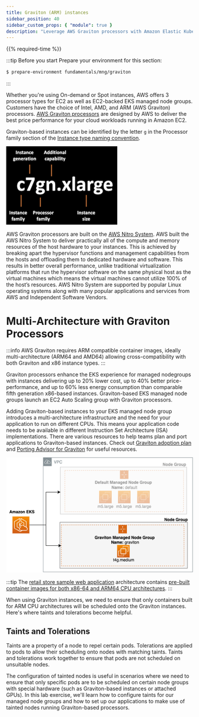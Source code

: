 ```yaml
---
title: Graviton (ARM) instances
sidebar_position: 40
sidebar_custom_props: { "module": true }
description: "Leverage AWS Graviton processors with Amazon Elastic Kubernetes Service."
---
```


{{% required-time %}}

:::tip Before you start
Prepare your environment for this section:

```bash timeout=600 wait=30
$ prepare-environment fundamentals/mng/graviton
```

:::

Whether you're using On-demand or Spot instances, AWS offers 3 processor types for EC2 as well as EC2-backed EKS managed node groups. Customers have the choice of Intel, AMD, and ARM (AWS Graviton) processors. [AWS Graviton processors](https://aws.amazon.com/ec2/graviton/) are designed by AWS to deliver the best price performance for your cloud workloads running in Amazon EC2.

Graviton-based instances can be identified by the letter `g` in the Processor family section of the [Instance type naming convention](https://docs.aws.amazon.com/AWSEC2/latest/UserGuide/instance-types.html#instance-type-names).

![Instance type naming convention](assets/instance-type-name.png)

AWS Graviton processors are built on the [AWS Nitro System](https://aws.amazon.com/ec2/nitro/?p=pm&pd=graviton&z=3). AWS built the AWS Nitro System to deliver practically all of the compute and memory resources of the host hardware to your instances. This is achieved by breaking apart the hypervisor functions and management capabilities from the hosts and offloading them to dedicated hardware and software. This results in better overall performance, unlike traditional virtualization platforms that run the hypervisor software on the same physical host as the virtual machines which means the virtual machines cannot utilize 100% of the host’s resources. AWS Nitro System are supported by popular Linux operating systems along with many popular applications and services from AWS and Independent Software Vendors.

# Multi-Architecture with Graviton Processors

:::info
AWS Graviton requires ARM compatible container images, ideally multi-architecture (ARM64 and AMD64) allowing cross-compatibility with both Graviton and x86 instance types.
:::

Graviton processors enhance the EKS experience for managed nodegroups with instances delivering up to 20% lower cost, up to 40% better price-performance, and up to 60% less energy consumption than comparable fifth generation x86-based instances. Graviton-based EKS managed node groups launch an EC2 Auto Scaling group with Graviton processors.

Adding Graviton-based instances to your EKS managed node group introduces a multi-architecture infrastructure and the need for your application to run on different CPUs. This means your application code needs to be available in different Instruction Set Architecture (ISA) implementations. There are various resources to help teams plan and port applications to Graviton-based instances. Check out [Graviton adoption plan](https://pages.awscloud.com/rs/112-TZM-766/images/Graviton%20Challenge%20Plan.pdf) and [Porting Advisor for Graviton](https://github.com/aws/porting-advisor-for-graviton) for useful resources.

![EKS Managed Node Group with Graviton Processor](assets/eks-graviton.png)

:::tip
The [retail store sample web application](https://github.com/aws-containers/retail-store-sample-app/tree/main#application-architecture) architecture contains [pre-built container images for both x86-64 and ARM64 CPU architectures](https://gallery.ecr.aws/aws-containers/retail-store-sample-ui).
:::

When using Graviton instances, we need to ensure that only containers built for ARM CPU architectures will be scheduled onto the Graviton instances. Here's where taints and tolerations become helpful.

## Taints and Tolerations

Taints are a property of a node to repel certain pods. Tolerations are applied to pods to allow their scheduling onto nodes with matching taints. Taints and tolerations work together to ensure that pods are not scheduled on unsuitable nodes.

The configuration of tainted nodes is useful in scenarios where we need to ensure that only specific pods are to be scheduled on certain node groups with special hardware (such as Graviton-based instances or attached GPUs). In this lab exercise, we'll learn how to configure taints for our managed node groups and how to set up our applications to make use of tainted nodes running Graviton-based processors.
